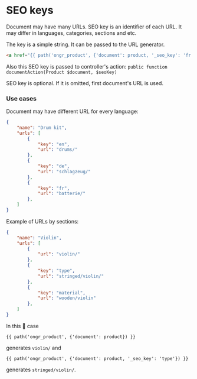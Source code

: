 # SEO keys

Document may have many URLs. SEO key is an identifier of each URL. It may differ in languages, categories, sections and etc.

The key is a simple string. It can be passed to the URL generator.
```html
<a href="{{ path('ongr_product', {'document': product, '_seo_key': 'fr'}) }}">Check this product in French</a>
```

Also this SEO key is passed to controller's action:
`public function documentAction(Product $document, $seoKey)`

SEO key is optional. If it is omitted, first document's URL is used.

### Use cases

Document may have different URL for every language:

```json
{
    "name": "Drum kit",
    "urls": [
        {
            "key": "en",
            "url": "drums/"
        },
        {
            "key": "de",
            "url": "schlagzeug/"
        },
        {
            "key": "fr",
            "url": "batterie/"
        },
    ]
}
```

Example of URLs by sections:

```json
{
    "name": "Violin",
    "urls": [
        {
            "url": "violin/"
        },
        {
            "key": "type",
            "url": "stringed/violin/"
        },
        {
            "key": "material",
            "url": "wooden/violin"
        },
    ]
}
```

In this :violin: case
```
{{ path('ongr_product', {'document': product}) }}
```
generates `violin/` and

```
{{ path('ongr_product', {'document': product, '_seo_key': 'type'}) }}
```
generates `stringed/violin/`.
